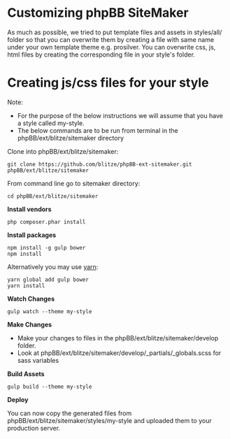 # Customizing phpBB SiteMaker

As much as possible, we tried to put template files and assets in styles/all/ folder so that you can overwrite them by creating a file with same name under your own template theme e.g. prosilver.
You can overwrite css, js, html files by creating the corresponding file in your style's folder.

# Creating js/css files for your style

Note:
* For the purpose of the below instructions we will assume that you have a style called my-style.
* The below commands are to be run from terminal in the phpBB/ext/blitze/sitemaker directory

Clone into phpBB/ext/blitze/sitemaker:

    git clone https://github.com/blitze/phpBB-ext-sitemaker.git phpBB/ext/blitze/sitemaker

From command line go to sitemaker directory:

    cd phpBB/ext/blitze/sitemaker

**Install vendors**

    php composer.phar install

**Install packages**

	npm install -g gulp bower
	npm install

Alternatively you may use [yarn](https://yarnpkg.com):

	yarn global add gulp bower
	yarn install

**Watch Changes**

	gulp watch --theme my-style

**Make Changes**

* Make your changes to files in the phpBB/ext/blitze/sitemaker/develop folder.
* Look at phpBB/ext/blitze/sitemaker/develop/_partials/_globals.scss for sass variables

**Build Assets**

	gulp build --theme my-style

**Deploy**

You can now copy the generated files from phpBB/ext/blitze/sitemaker/styles/my-style and uploaded them to your production server.
